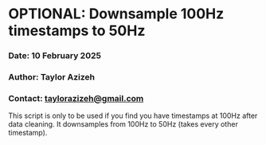 # OPTIONAL: Downsample 100Hz timestamps to 50Hz
### Date: 10 February 2025
### Author: Taylor Azizeh  
### Contact: taylorazizeh@gmail.com  
This script is only to be used if you find you have timestamps at 100Hz after data cleaning. It downsamples from 100Hz to 50Hz (takes every other timestamp).  

